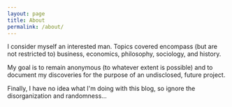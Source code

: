 ```yaml
---
layout: page
title: About
permalink: /about/
---
```


I consider myself an interested man. Topics covered encompass (but are not restricted to) business, economics, philosophy, sociology, and history.

My goal is to remain anonymous (to whatever extent is possible) and to document my discoveries for the purpose of an undisclosed, future project.

Finally, I have no idea what I'm doing with this blog, so ignore the disorganization and randomness...
